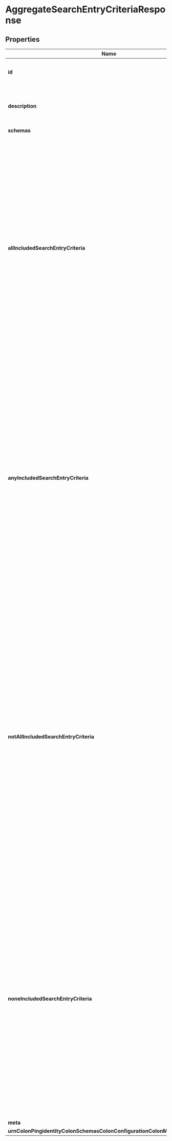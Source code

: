

# AggregateSearchEntryCriteriaResponse


## Properties

| Name | Type | Description | Notes |
|------------ | ------------- | ------------- | -------------|
|**id** | **String** | Name of the Search Entry Criteria |  |
|**description** | **String** | A description for this Search Entry Criteria |  [optional] |
|**schemas** | **List&lt;EnumaggregateSearchEntryCriteriaSchemaUrn&gt;** |  |  |
|**allIncludedSearchEntryCriteria** | **List&lt;String&gt;** | Specifies a search entry criteria object that must match the associated search result entry in order to match the aggregate search entry criteria. If one or more all-included search entry criteria objects are provided, then a search result entry must match all of them in order to match the aggregate search entry criteria. |  [optional] |
|**anyIncludedSearchEntryCriteria** | **List&lt;String&gt;** | Specifies a search entry criteria object that may match the associated search result entry in order to match the aggregate search entry criteria. If one or more any-included search entry criteria objects are provided, then a search result entry must match at least one of them in order to match the aggregate search entry criteria. |  [optional] |
|**notAllIncludedSearchEntryCriteria** | **List&lt;String&gt;** | Specifies a search entry criteria object that should not match the associated search result entry in order to match the aggregate search entry criteria. If one or more not-all-included search entry criteria objects are provided, then a search result entry must not match all of them (that is, it may match zero or more of them, but it must not match all of them) in order to match the aggregate search entry criteria. |  [optional] |
|**noneIncludedSearchEntryCriteria** | **List&lt;String&gt;** | Specifies a search entry criteria object that must not match the associated search result entry in order to match the aggregate search entry criteria. If one or more none-included search entry criteria objects are provided, then a search result entry must not match any of them in order to match the aggregate search entry criteria. |  [optional] |
|**meta** | [**MetaMeta**](MetaMeta.md) |  |  [optional] |
|**urnColonPingidentityColonSchemasColonConfigurationColonMessagesColon20** | [**MetaUrnPingidentitySchemasConfigurationMessages20**](MetaUrnPingidentitySchemasConfigurationMessages20.md) |  |  [optional] |



